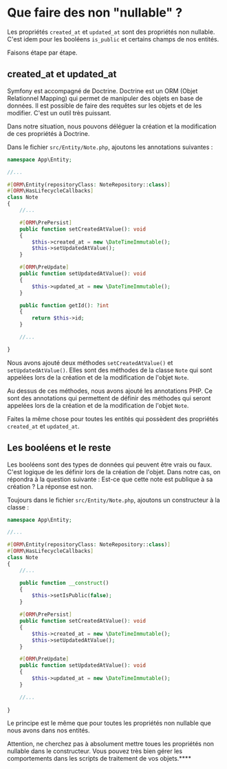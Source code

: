 # Que faire des non "nullable" ?

Les propriétés `created_at` et `updated_at` sont des propriétés non nullable. C'est idem pour les booléens `is_public` et certains champs de nos entités.

Faisons étape par étape.

## created_at et updated_at

Symfony est accompagné de Doctrine. Doctrine est un ORM (Objet Relationnel Mapping) qui permet de manipuler des objets en base de données. Il est possible de faire des requêtes sur les objets et de les modifier. C'est un outil très puissant.

Dans notre situation, nous pouvons déléguer la création et la modification de ces propriétés à Doctrine.

Dans le fichier `src/Entity/Note.php`, ajoutons les annotations suivantes :

```php
namespace App\Entity;

//...

#[ORM\Entity(repositoryClass: NoteRepository::class)]
#[ORM\HasLifecycleCallbacks]
class Note
{
    //...

    #[ORM\PrePersist]
    public function setCreatedAtValue(): void
    {
        $this->created_at = new \DateTimeImmutable();
        $this->setUpdatedAtValue();
    }

    #[ORM\PreUpdate]
    public function setUpdatedAtValue(): void
    {
        $this->updated_at = new \DateTimeImmutable();
    }

    public function getId(): ?int
    {
        return $this->id;
    }

    //...

}
```

Nous avons ajouté deux méthodes `setCreatedAtValue()` et `setUpdatedAtValue()`. Elles sont des méthodes de la classe `Note` qui sont appelées lors de la création et de la modification de l'objet `Note`.

Au dessus de ces méthodes, nous avons ajouté les annotations PHP. Ce sont des annotations qui permettent de définir des méthodes qui seront appelées lors de la création et de la modification de l'objet `Note`.

Faites la même chose pour toutes les entités qui possèdent des propriétés `created_at` et `updated_at`.

## Les booléens et le reste

Les booléens sont des types de données qui peuvent être vrais ou faux. C'est logique de les définir lors de la création de l'objet. Dans notre cas, on répondra à la question suivante : Est-ce que cette note est publique à sa création ? La réponse est non.

Toujours dans le fichier `src/Entity/Note.php`, ajoutons un constructeur à la classe :

```php
namespace App\Entity;

//...

#[ORM\Entity(repositoryClass: NoteRepository::class)]
#[ORM\HasLifecycleCallbacks]
class Note
{
    //...

    public function __construct()
    {
        $this->setIsPublic(false);
    }

    #[ORM\PrePersist]
    public function setCreatedAtValue(): void
    {
        $this->created_at = new \DateTimeImmutable();
        $this->setUpdatedAtValue();
    }

    #[ORM\PreUpdate]
    public function setUpdatedAtValue(): void
    {
        $this->updated_at = new \DateTimeImmutable();
    }

    //...
    
}
```

Le principe est le même que pour toutes les propriétés non nullable que nous avons dans nos entités.

Attention, ne cherchez pas à absolument mettre toues les propriétés non nullable dans le constructeur. Vous pouvez très bien gérer les comportements dans les scripts de traitement de vos objets.****
